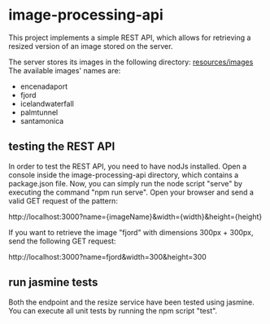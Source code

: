 # image-processing-api

This project implements a simple REST API, which allows for retrieving a resized version of an image stored on the server. 

The server stores its images in the following directory: [resources/images](https://github.com/LukBude/image-processing-api/tree/main/resources/images)
The available images' names are: 
* encenadaport
* fjord
* icelandwaterfall
* palmtunnel
* santamonica

## testing the REST API

In order to test the REST API, you need to have nodJs installed. Open a console inside the image-processing-api directory, which contains a package.json file. Now, you can simply run the node script "serve" by executing the command "npm run serve". Open your browser and send a valid GET request of the pattern:

http://localhost:3000?name={imageName}&width={width}&height={height}

If you want to retrieve the image "fjord" with dimensions 300px + 300px, send the following GET request:

http://localhost:3000?name=fjord&width=300&height=300

## run jasmine tests

Both the endpoint and the resize service have been tested using jasmine. You can execute all unit tests by running the npm script "test".
